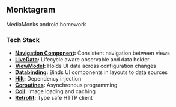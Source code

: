 ## Monktagram
MediaMonks android homework

### Tech Stack
- **[Navigation Component](https://developer.android.com/jetpack/androidx/releases/navigation):** Consistent navigation between views
- **[LiveData](https://developer.android.com/topic/libraries/architecture/livedata):** Lifecycle aware observable and data holder
- **[ViewModel](https://developer.android.com/topic/libraries/architecture/viewmodel):** Holds UI data across configuration changes
- **[Databinding](https://developer.android.com/topic/libraries/data-binding/):** Binds UI components in layouts to data sources
- **[Hilt](https://github.com/google/dagger/tree/master/java/dagger/hilt):** Dependency injection
- **[Coroutines](https://github.com/Kotlin/kotlinx.coroutines):** Asynchronous programming
- **[Coil](https://github.com/coil-kt/coil):** Image loading and caching
- **[Retrofit](https://github.com/square/retrofit):** Type safe HTTP client
